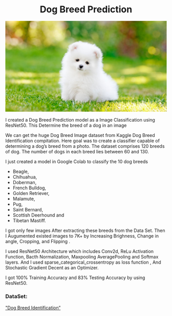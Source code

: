 # <div align="center"> Dog Breed Prediction </div>
<p align="center">
  <img src="image.jpg">
</p>

I created a Dog Breed Prediction model as a Image Classification using ResNet50. This Determine the breed of a dog in an image

We can get the  huge Dog Breed Image dataset from Kaggle Dog Breed Identification compitation. Here goal was to create a classifier capable of determining a dog’s breed from a photo. The dataset comprises 120 breeds of dog. The number of dogs in each breed lies between 60 and 130. 

I just created a model in Google Colab to classify the 10 dog breeds 

- Beagle,
- Chihuahua, 
- Doberman,
- French Bulldog,
- Golden Retriever, 
- Malamute, 
- Pug,
- Saint Bernard, 
- Scottish Deerhound and
- Tibetan Mastiff.

I got only few images After extracting these breeds from the Data Set. Then I Augumented existed images to 7K+ by Increasing Brighness, Change in angle, Cropping, and Flipping .  

I used ResNet50 Architecture which includes Conv2d, ReLu Activation Function, Bacth Normalization, Maxpooling AveragePooling and Softmax layers. And I used sparse_categorical_crossentropy as loss function , And Stochastic Gradient Decent as an Optimizer.

I got 100% Training Accuracy and 83% Testing Accuracy by using ResNet50. 

### DataSet:
["Dog Breed Identification”](https://www.kaggle.com/c/dog-breed-identification/data)
